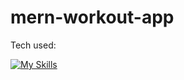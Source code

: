 # mern-workout-app

Tech used:

[![My Skills](https://skillicons.dev/icons?i=html,css,js,react,express,mongodb)](https://skillicons.dev)
